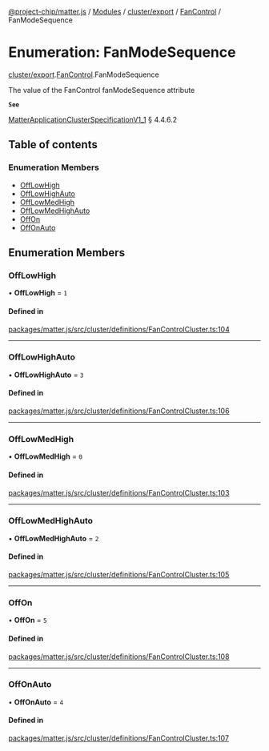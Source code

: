 [@project-chip/matter.js](../README.md) / [Modules](../modules.md) / [cluster/export](../modules/cluster_export.md) / [FanControl](../modules/cluster_export.FanControl.md) / FanModeSequence

# Enumeration: FanModeSequence

[cluster/export](../modules/cluster_export.md).[FanControl](../modules/cluster_export.FanControl.md).FanModeSequence

The value of the FanControl fanModeSequence attribute

**`See`**

[MatterApplicationClusterSpecificationV1_1](../interfaces/spec_export.MatterApplicationClusterSpecificationV1_1.md) § 4.4.6.2

## Table of contents

### Enumeration Members

- [OffLowHigh](cluster_export.FanControl.FanModeSequence.md#offlowhigh)
- [OffLowHighAuto](cluster_export.FanControl.FanModeSequence.md#offlowhighauto)
- [OffLowMedHigh](cluster_export.FanControl.FanModeSequence.md#offlowmedhigh)
- [OffLowMedHighAuto](cluster_export.FanControl.FanModeSequence.md#offlowmedhighauto)
- [OffOn](cluster_export.FanControl.FanModeSequence.md#offon)
- [OffOnAuto](cluster_export.FanControl.FanModeSequence.md#offonauto)

## Enumeration Members

### OffLowHigh

• **OffLowHigh** = ``1``

#### Defined in

[packages/matter.js/src/cluster/definitions/FanControlCluster.ts:104](https://github.com/project-chip/matter.js/blob/16d5b0d/packages/matter.js/src/cluster/definitions/FanControlCluster.ts#L104)

___

### OffLowHighAuto

• **OffLowHighAuto** = ``3``

#### Defined in

[packages/matter.js/src/cluster/definitions/FanControlCluster.ts:106](https://github.com/project-chip/matter.js/blob/16d5b0d/packages/matter.js/src/cluster/definitions/FanControlCluster.ts#L106)

___

### OffLowMedHigh

• **OffLowMedHigh** = ``0``

#### Defined in

[packages/matter.js/src/cluster/definitions/FanControlCluster.ts:103](https://github.com/project-chip/matter.js/blob/16d5b0d/packages/matter.js/src/cluster/definitions/FanControlCluster.ts#L103)

___

### OffLowMedHighAuto

• **OffLowMedHighAuto** = ``2``

#### Defined in

[packages/matter.js/src/cluster/definitions/FanControlCluster.ts:105](https://github.com/project-chip/matter.js/blob/16d5b0d/packages/matter.js/src/cluster/definitions/FanControlCluster.ts#L105)

___

### OffOn

• **OffOn** = ``5``

#### Defined in

[packages/matter.js/src/cluster/definitions/FanControlCluster.ts:108](https://github.com/project-chip/matter.js/blob/16d5b0d/packages/matter.js/src/cluster/definitions/FanControlCluster.ts#L108)

___

### OffOnAuto

• **OffOnAuto** = ``4``

#### Defined in

[packages/matter.js/src/cluster/definitions/FanControlCluster.ts:107](https://github.com/project-chip/matter.js/blob/16d5b0d/packages/matter.js/src/cluster/definitions/FanControlCluster.ts#L107)
